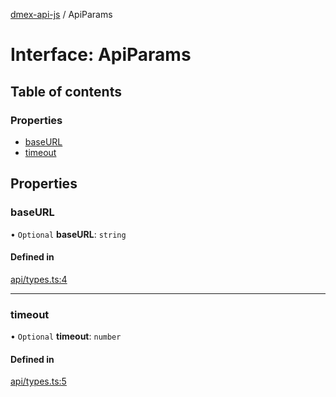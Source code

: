 [dmex-api-js](../README.md) / ApiParams

# Interface: ApiParams

## Table of contents

### Properties

- [baseURL](ApiParams.md#baseurl)
- [timeout](ApiParams.md#timeout)

## Properties

### baseURL

• `Optional` **baseURL**: `string`

#### Defined in

[api/types.ts:4](https://github.com/dmex-app/node-api-js/blob/2403db6/src/api/types.ts#L4)

___

### timeout

• `Optional` **timeout**: `number`

#### Defined in

[api/types.ts:5](https://github.com/dmex-app/node-api-js/blob/2403db6/src/api/types.ts#L5)
